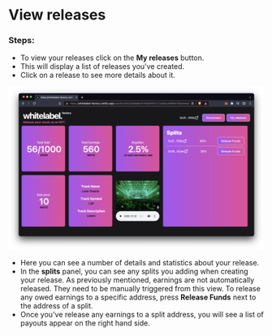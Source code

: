# View releases

### **Steps:**

* To view your releases click on the **My releases** button.
* This will display a list of releases you've created.
* Click on a release to see more details about it.

![Release dashboard](<../../.gitbook/assets/Screenshot 2022-03-01 at 12.17.34.png>)

* Here you can see a number of details and statistics about your release.
* In the **splits** panel, you can see any splits you adding when creating your release. As previously mentioned, earnings are not automatically released. They need to be manually triggered from this view. To release any owed earnings to a specific address, press **Release Funds** next to the address of a split.
* Once you've release any earnings to a split address, you will see a list of payouts appear on the right hand side.&#x20;
